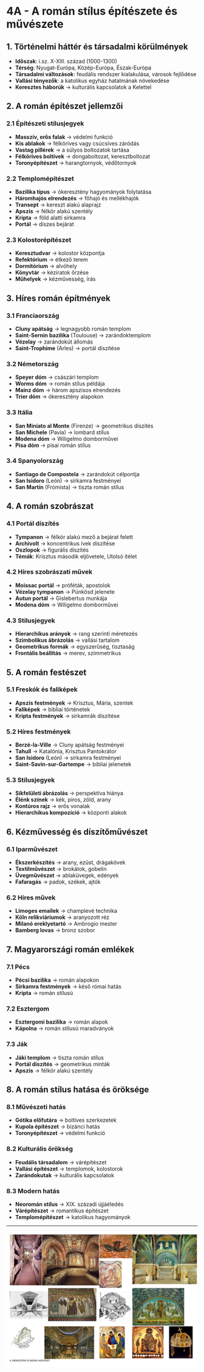 # 4A - A román stílus építészete és művészete

## 1. Történelmi háttér és társadalmi körülmények
- **Időszak**: i.sz. X-XIII. század (1000-1300)
- **Térség**: Nyugat-Európa, Közép-Európa, Észak-Európa
- **Társadalmi változások**: feudális rendszer kialakulása, városok fejlődése
- **Vallási tényezők**: a katolikus egyház hatalmának növekedése
- **Keresztes háborúk** → kulturális kapcsolatok a Kelettel

## 2. A román építészet jellemzői

### 2.1 Építészeti stílusjegyek
- **Masszív, erős falak** → védelmi funkció
- **Kis ablakok** → félköríves vagy csúcsíves záródás
- **Vastag pillérek** → a súlyos boltozatok tartása
- **Félköríves boltívek** → dongaboltozat, keresztboltozat
- **Toronyépítészet** → harangtornyok, védőtornyok

### 2.2 Templomépítészet
- **Bazilika típus** → ókeresztény hagyományok folytatása
- **Háromhajós elrendezés** → főhajó és mellékhajók
- **Transept** → kereszt alakú alaprajz
- **Apszis** → félkör alakú szentély
- **Kripta** → föld alatti sírkamra
- **Portál** → díszes bejárat

### 2.3 Kolostorépítészet
- **Keresztudvar** → kolostor központja
- **Refektórium** → étkező terem
- **Dormitórium** → alvóhely
- **Könyvtár** → kéziratok őrzése
- **Műhelyek** → kézművesség, írás

## 3. Híres román építmények

### 3.1 Franciaország
- **Cluny apátság** → legnagyobb román templom
- **Saint-Sernin bazilika** (Toulouse) → zarándoktemplom
- **Vézelay** → zarándokút állomás
- **Saint-Trophime** (Arles) → portál díszítése

### 3.2 Németország
- **Speyer dóm** → császári templom
- **Worms dóm** → román stílus példája
- **Mainz dóm** → három apszisos elrendezés
- **Trier dóm** → ókeresztény alapokon

### 3.3 Itália
- **San Miniato al Monte** (Firenze) → geometrikus díszítés
- **San Michele** (Pavia) → lombard stílus
- **Modena dóm** → Wiligelmo domborművei
- **Pisa dóm** → pisai román stílus

### 3.4 Spanyolország
- **Santiago de Compostela** → zarándokút célpontja
- **San Isidoro** (León) → sírkamra festményei
- **San Martín** (Frómista) → tiszta román stílus

## 4. A román szobrászat

### 4.1 Portál díszítés
- **Tympanon** → félkör alakú mező a bejárat felett
- **Archivolt** → koncentrikus ívek díszítése
- **Oszlopok** → figurális díszítés
- **Témák**: Krisztus második eljövetele, Utolsó ítélet

### 4.2 Híres szobrászati művek
- **Moissac portál** → próféták, apostolok
- **Vézelay tympanon** → Pünkösd jelenete
- **Autun portál** → Gislebertus munkája
- **Modena dóm** → Wiligelmo domborművei

### 4.3 Stílusjegyek
- **Hierarchikus arányok** → rang szerinti méretezés
- **Szimbolikus ábrázolás** → vallási tartalom
- **Geometrikus formák** → egyszerűség, tisztaság
- **Frontális beállítás** → merev, szimmetrikus

## 5. A román festészet

### 5.1 Freskók és faliképek
- **Apszis festmények** → Krisztus, Mária, szentek
- **Faliképek** → bibliai történetek
- **Kripta festmények** → sírkamrák díszítése

### 5.2 Híres festmények
- **Berzé-la-Ville** → Cluny apátság festményei
- **Tahull** → Katalónia, Krisztus Pantokrátor
- **San Isidoro** (León) → sírkamra festményei
- **Saint-Savin-sur-Gartempe** → bibliai jelenetek

### 5.3 Stílusjegyek
- **Síkfelületi ábrázolás** → perspektíva hiánya
- **Élénk színek** → kék, piros, zöld, arany
- **Kontúros rajz** → erős vonalak
- **Hierarchikus kompozíció** → központi alakok

## 6. Kézművesség és díszítőművészet

### 6.1 Iparművészet
- **Ékszerkészítés** → arany, ezüst, drágakövek
- **Textilművészet** → brokátok, gobelin
- **Üvegművészet** → ablaküvegek, edények
- **Fafaragás** → padok, székek, ajtók

### 6.2 Híres művek
- **Limoges emailek** → champlevé technika
- **Köln relikviáriumok** → aranyozott réz
- **Milanó ereklyetartó** → Ambrogio mester
- **Bamberg lovas** → bronz szobor

## 7. Magyarországi román emlékek

### 7.1 Pécs
- **Pécsi bazilika** → román alapokon
- **Sírkamra festmények** → késő római hatás
- **Kripta** → román stílusú

### 7.2 Esztergom
- **Esztergomi bazilika** → román alapok
- **Kápolna** → román stílusú maradványok

### 7.3 Ják
- **Jáki templom** → tiszta román stílus
- **Portál díszítés** → geometrikus minták
- **Apszis** → félkör alakú szentély

## 8. A román stílus hatása és öröksége

### 8.1 Művészeti hatás
- **Gótika előfutára** → boltíves szerkezetek
- **Kupola építészet** → bizánci hatás
- **Toronyépítészet** → védelmi funkció

### 8.2 Kulturális örökség
- **Feudális társadalom** → várépítészet
- **Vallási építészet** → templomok, kolostorok
- **Zarándokutak** → kulturális kapcsolatok

### 8.3 Modern hatás
- **Neoromán stílus** → XIX. századi újjáéledés
- **Várépítészet** → romantikus építészet
- **Templomépítészet** → katolikus hagyományok

---

![Ókeresztény és bizánci művészet](../../base/kepek/images/4_Az%20ókeresztény%20és%20bizánci%20művészet_KÉP.png)
